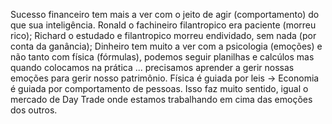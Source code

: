 Sucesso financeiro tem mais a ver com o jeito de agir (comportamento) do que sua inteligência.
Ronald o fachineiro filantropico era paciente (morreu rico); Richard o estudado e filantropico morreu endividado, sem nada (por conta da ganância);
Dinheiro tem muito a ver com a psicologia (emoções) e não tanto com física (fórmulas), podemos seguir planilhas e calcúlos mas quando colocamos na prática ... precisamos aprender a gerir nossas emoções para gerir nosso patrimônio.
Física é guiada por leis -> Economia é guiada por comportamento de pessoas. Isso faz muito sentido, igual o mercado de Day Trade onde estamos trabalhando em cima das emoções dos outros.